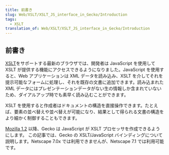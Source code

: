 ```yaml
---
title: 前書き
slug: Web/XSLT/XSLT_JS_interface_in_Gecko/Introduction
tags:
  - XSLT
translation_of: Web/XSLT/XSLT_JS_interface_in_Gecko/Introduction
---
```

## 前書き

[XSLT](/ja/docs/Web/API/XSLTProcessor)をサポートする最新のブラウザでは、開発者は JavaScript を使用して XSLT が提供する機能にアクセスできるようになりました。JavaScript を使用すると、Web アプリケーションは XML データを読み込み、XSLT を介してそれを提示可能なフォームに処理し、それを既存の文書に追加できます。読み込まれた XML データにはプレゼンテーションデータがない生の情報しか含まれていないため、ダイアルアップ時でも素早く読み込むことができます。

XSLT を使用すると作成者はドキュメントの構造を直接操作できます。たとえば、要素の並べ替えや並べ替えが可能になり、結果として得られる文書の構造をより細かく制御することもできます。

[Mozilla 1.2](http://mozilla.org/releases/) 以降、Gecko は JavaScript が XSLT プロセッサを作成できるようにします。 この記事では、Gecko の XSLT/JavaScript バインディングについて説明します。Netscape 7.0x では利用できませんが、Netscape 7.1 では利用可能です。
